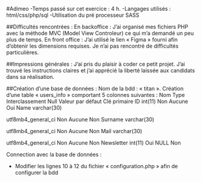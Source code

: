 #Adimeo
-Temps passé sur cet exercice : 4 h.
-Langages utilisés : html/css/php/sql
-Utilisation du pré processeur SASS

##Difficultés rencontrées : 
En backoffice :
J’ai organisé mes fichiers PHP avec la méthode MVC (Model View Controleur) ce qui m’a demandé un peu plus de temps.
En front office :
J’ai utilisé le lien « Figma » fourni afin d’obtenir les dimensions requises. Je n’ai pas rencontré de difficultés particulières.

##Impressions générales :
J’ai pris du plaisir à coder ce petit projet. J’ai trouvé les instructions claires et j’ai apprécié la liberté laissée aux candidats dans sa réalisation.

##Création d’une base de données :
Nom de la bdd : « titan ».
Création d’une table « users_info » comportant 5 colonnes suivantes :
Nom 	Type	Interclassement	Null
	Valeur par défaut	Clé primaire
ID	int(11)		Non	Aucune	Oui
Name	varchar(30)
	
utf8mb4_general_ci
	Non	Aucune	Non
Surname	varchar(30)
	
utf8mb4_general_ci
	Non	Aucune	Non
Mail	varchar(30)
	
utf8mb4_general_ci
	Non	Aucune	Non
Newsletter	int(11)		Oui	NULL	Non

Connection avec la base de données :
-	Modifier les lignes 10 à 12 du fichier « configuration.php » afin de configurer la bdd


